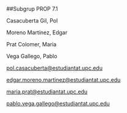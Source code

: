##Subgrup PROP 7.1

Casacuberta Gil, Pol

Moreno Martínez, Edgar

Prat Colomer, Maria

Vega Gallego, Pablo

pol.casacuberta@estudiantat.upc.edu

edgar.moreno.martinez@estudiantat.upc.edu

maria.prat@estudiantat.upc.edu

pablo.vega.gallego@estudiantat.upc.edu

